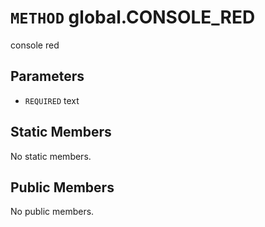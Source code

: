 # `METHOD` global.CONSOLE_RED
console red

## Parameters
* `REQUIRED` text 

## Static Members
No static members.

## Public Members
No public members.
